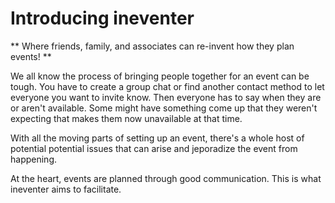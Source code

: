 # Introducing ineventer

** Where friends, family, and associates can re-invent how they plan events! **

We all know the process of bringing people together for an event can be tough. You have to create a group chat or find another contact method to let everyone you want to invite know. Then everyone has to say when they are or aren't available. Some might have something come up that they weren't expecting that makes them now unavailable at that time.

With all the moving parts of setting up an event, there's a whole host of potential potential issues that can arise and jeporadize the event from happening. 

At the heart, events are planned through good communication. This is what ineventer aims to facilitate.
